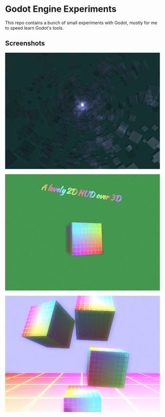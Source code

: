 # Godot Engine Experiments

This repo contains a bunch of small experiments with Godot, mostly for me to speed learn Godot's tools.


## Screenshots

[![Basic](screenshots/0-basic.gif)](0-basic)

[![HUD](screenshots/1-hud.gif)](1-hud)

[![First Person](screenshots/2-first-person.gif)](2-first-person)
